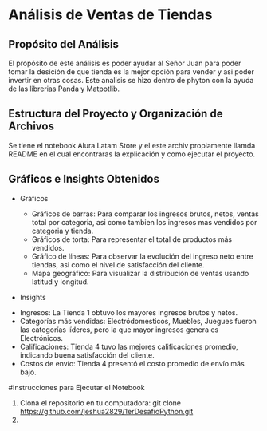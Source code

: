 # Análisis de Ventas de Tiendas
## Propósito del Análisis
El propósito de este análisis es poder ayudar al Señor Juan para poder tomar la desición de que tienda es la mejor opción para vender y asi poder invertir en otras cosas. Este analisis se hizo dentro de phyton con la ayuda de las librerias Panda y Matpotlib.

## Estructura del Proyecto y Organización de Archivos
Se tiene el notebook Alura Latam Store y el este archiv propiamente llamda README en el cual encontraras la explicación y como ejecutar el proyecto.

## Gráficos e Insights Obtenidos

* Gráficos
  - Gráficos de barras: Para comparar los ingresos brutos, netos, ventas total por categoria, asi como tambien los ingresos mas vendidos por     categoria y tienda.
  - Gráficos de torta: Para representar el total de productos más vendidos.
  - Gráfico de líneas: Para observar la evolución del ingreso neto entre tiendas, asi como el nivel de satisfacción del cliente.
  - Mapa geográfico: Para visualizar la distribución de ventas usando latitud y longitud.
    
 * Insights
  - Ingresos: La Tienda 1 obtuvo los mayores ingresos brutos y netos.
  - Categorías más vendidas: Electródomesticos, Muebles, Juegues fueron las categorías líderes, pero la que mayor ingresos genera es           Electrónicos.
  - Calificaciones: Tienda 4 tuvo las mejores calificaciones promedio, indicando buena satisfacción del cliente.
  - Costos de envío: Tienda 4 presentó el costo promedio de envío más bajo.


#Instrucciones para Ejecutar el Notebook
  1. Clona el repositorio en tu computadora:
      git clone https://github.com/jeshua2829/1erDesafioPython.git
  2. 
